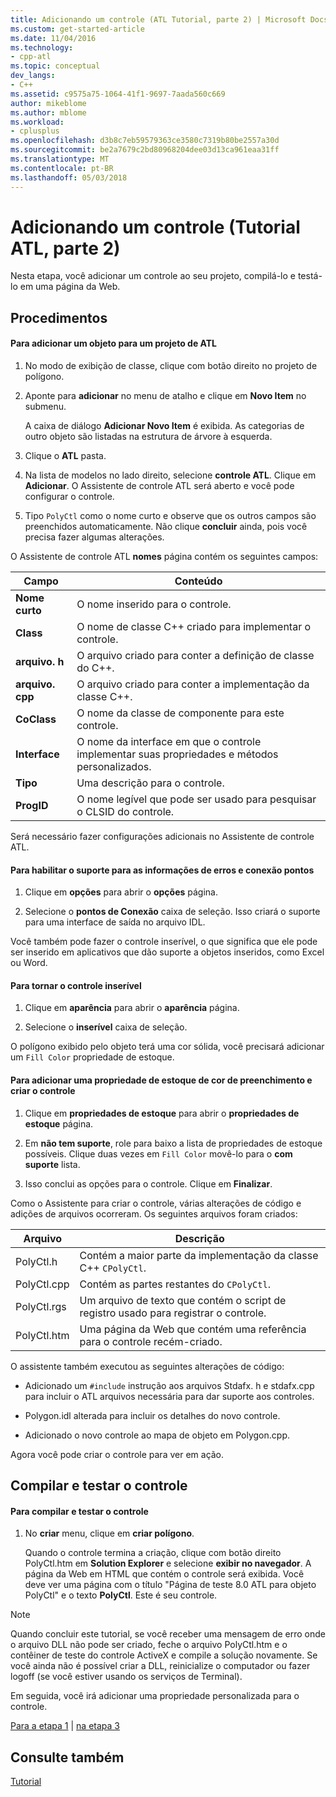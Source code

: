 ```yaml
---
title: Adicionando um controle (ATL Tutorial, parte 2) | Microsoft Docs
ms.custom: get-started-article
ms.date: 11/04/2016
ms.technology:
- cpp-atl
ms.topic: conceptual
dev_langs:
- C++
ms.assetid: c9575a75-1064-41f1-9697-7aada560c669
author: mikeblome
ms.author: mblome
ms.workload:
- cplusplus
ms.openlocfilehash: d3b8c7eb59579363ce3580c7319b80be2557a30d
ms.sourcegitcommit: be2a7679c2bd80968204dee03d13ca961eaa31ff
ms.translationtype: MT
ms.contentlocale: pt-BR
ms.lasthandoff: 05/03/2018
---
```

# <a name="adding-a-control-atl-tutorial-part-2"></a>Adicionando um controle (Tutorial ATL, parte 2)
Nesta etapa, você adicionar um controle ao seu projeto, compilá-lo e testá-lo em uma página da Web.  
  
## <a name="procedures"></a>Procedimentos  
  
#### <a name="to-add-an-object-to-an-atl-project"></a>Para adicionar um objeto para um projeto de ATL  
  
1.  No modo de exibição de classe, clique com botão direito no projeto de polígono.  
  
2.  Aponte para **adicionar** no menu de atalho e clique em **Novo Item** no submenu.  
  
     A caixa de diálogo **Adicionar Novo Item** é exibida. As categorias de outro objeto são listadas na estrutura de árvore à esquerda.  
  
3.  Clique o **ATL** pasta.  
  
4.  Na lista de modelos no lado direito, selecione **controle ATL**. Clique em **Adicionar**. O Assistente de controle ATL será aberto e você pode configurar o controle.  
  
5.  Tipo `PolyCtl` como o nome curto e observe que os outros campos são preenchidos automaticamente. Não clique **concluir** ainda, pois você precisa fazer algumas alterações.  
  
 O Assistente de controle ATL **nomes** página contém os seguintes campos:  
  
|Campo|Conteúdo|  
|-----------|--------------|  
|**Nome curto**|O nome inserido para o controle.|  
|**Class**|O nome de classe C++ criado para implementar o controle.|  
|**arquivo. h**|O arquivo criado para conter a definição de classe do C++.|  
|**arquivo. cpp**|O arquivo criado para conter a implementação da classe C++.|  
|**CoClass**|O nome da classe de componente para este controle.|  
|**Interface**|O nome da interface em que o controle implementar suas propriedades e métodos personalizados.|  
|**Tipo**|Uma descrição para o controle.|  
|**ProgID**|O nome legível que pode ser usado para pesquisar o CLSID do controle.|  
  
 Será necessário fazer configurações adicionais no Assistente de controle ATL.  
  
#### <a name="to-enable-support-for-rich-error-information-and-connection-points"></a>Para habilitar o suporte para as informações de erros e conexão pontos  
  
1.  Clique em **opções** para abrir o **opções** página.  
  
2.  Selecione o **pontos de Conexão** caixa de seleção. Isso criará o suporte para uma interface de saída no arquivo IDL.  
  
 Você também pode fazer o controle inserível, o que significa que ele pode ser inserido em aplicativos que dão suporte a objetos inseridos, como Excel ou Word.  
  
#### <a name="to-make-the-control-insertable"></a>Para tornar o controle inserível  
  
1.  Clique em **aparência** para abrir o **aparência** página.  
  
2.  Selecione o **inserível** caixa de seleção.  
  
 O polígono exibido pelo objeto terá uma cor sólida, você precisará adicionar um `Fill Color` propriedade de estoque.  
  
#### <a name="to-add-a-fill-color-stock-property-and-create-the-control"></a>Para adicionar uma propriedade de estoque de cor de preenchimento e criar o controle  
  
1.  Clique em **propriedades de estoque** para abrir o **propriedades de estoque** página.  
  
2.  Em **não tem suporte**, role para baixo a lista de propriedades de estoque possíveis. Clique duas vezes em `Fill Color` movê-lo para o **com suporte** lista.  
  
3.  Isso conclui as opções para o controle. Clique em **Finalizar**.  
  
 Como o Assistente para criar o controle, várias alterações de código e adições de arquivos ocorreram. Os seguintes arquivos foram criados:  
  
|Arquivo|Descrição|  
|----------|-----------------|  
|PolyCtl.h|Contém a maior parte da implementação da classe C++ `CPolyCtl`.|  
|PolyCtl.cpp|Contém as partes restantes do `CPolyCtl`.|  
|PolyCtl.rgs|Um arquivo de texto que contém o script de registro usado para registrar o controle.|  
|PolyCtl.htm|Uma página da Web que contém uma referência para o controle recém-criado.|  
  
 O assistente também executou as seguintes alterações de código:  
  
-   Adicionado um `#include` instrução aos arquivos Stdafx. h e stdafx.cpp para incluir o ATL arquivos necessária para dar suporte aos controles.  
  
-   Polygon.idl alterada para incluir os detalhes do novo controle.  
  
-   Adicionado o novo controle ao mapa de objeto em Polygon.cpp.  
  
 Agora você pode criar o controle para ver em ação.  
  
## <a name="building-and-testing-the-control"></a>Compilar e testar o controle  
  
#### <a name="to-build-and-test-the-control"></a>Para compilar e testar o controle  
  
1.  No **criar** menu, clique em **criar polígono**.  
  
     Quando o controle termina a criação, clique com botão direito PolyCtl.htm em **Solution Explorer** e selecione **exibir no navegador**. A página da Web em HTML que contém o controle será exibida. Você deve ver uma página com o título "Página de teste 8.0 ATL para objeto PolyCtl" e o texto **PolyCtl**. Este é seu controle.  
  
> [!NOTE]
>  Quando concluir este tutorial, se você receber uma mensagem de erro onde o arquivo DLL não pode ser criado, feche o arquivo PolyCtl.htm e o contêiner de teste do controle ActiveX e compile a solução novamente. Se você ainda não é possível criar a DLL, reinicialize o computador ou fazer logoff (se você estiver usando os serviços de Terminal).  
  
 Em seguida, você irá adicionar uma propriedade personalizada para o controle.  
  
 [Para a etapa 1](../atl/creating-the-project-atl-tutorial-part-1.md) &#124; [na etapa 3](../atl/adding-a-property-to-the-control-atl-tutorial-part-3.md)  
  
## <a name="see-also"></a>Consulte também  
 [Tutorial](../atl/active-template-library-atl-tutorial.md)

